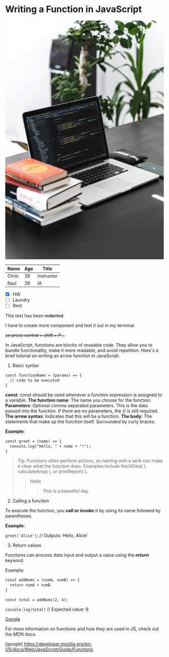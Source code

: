 # Writing a Function in JavaScript

![some alt test](./assets/altumcode.jpg)

| Name | Age | Title |
| ------ | -------- | ------------ |
| Chris | 38 | Instructor |
| Raul | 38 | IA |


- [x] HW
- [ ] Laundry
- [ ] Rest

This text has been ~~redacted~~. 

I have to create more component and text it out in my terminal.

~~so press contral + shift + P...~~



 In JavaScript, functions are blocks of reusable code.
 They allow you to bundle functionality, make it more readable, and avoid repetition. Here's a brief tutorial on writing an arrow function in JavaScript.

1. Basic syntax
```
const functionName = (params) => {
  // code to be executed
}
```
**const**: const should be used whenever a function expression is assigned to a variable.
**The function name**: The name you choose for the function.
**Parameters**: Optional comma separated parameters. This is the data passed into the function. If there are no parameters, the () is still required.
**The arrow syntax**: Indicates that this will be a function.
**The body**: The statements that make up the function itself. Surrounded by curly braces.

**Example**:
```
const greet = (name) => {
  console.log("Hello, " + name + "!");
}
```
> Tip: Functions often perform actions, so naming with a verb can make it clear what the function does. Examples include fetchData( ), calculateArea( ), or printReport( ).
>> Hello
>>> This is a beautiful day. 

2. Calling a function

To execute the function, you ***call or invoke*** it by using its name followed by parentheses.

**Example**:

`greet('Alice')`; // Outputs: Hello, Alice!

3. Return values

Functions can process data input and output a value using the ***return*** keyword.

Example: 
```
const addNums = (numA, numB) => {
  return numA + numB
}
```
```const total = addNums(2, 4);```

`console.log(total)` // Expected value: 6

[Google](https://www.google.com)

<!-- This is [a reference][example]. -->

[example]: http://www.example.com/



For more information on functions and how they are used in JS, check out the MDN docs. 


[google] https://developer.mozilla.org/en-US/docs/Web/JavaScript/Guide/Functions

